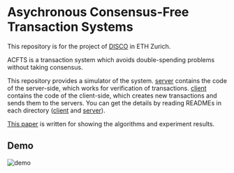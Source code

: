 # Asychronous Consensus-Free Transaction Systems
This repository is for the project of [DISCO](https://disco.ethz.ch/) in ETH Zurich.

ACFTS is a transaction system which avoids double-spending problems without taking consensus.

This repository provides a simulator of the system.
[server](./server) contains the code of the server-side, which works for verification of transactions.
[client](./client) contains the code of the client-side, which creates new transactions and sends them to the servers.
You can get the details by reading READMEs in each directory ([client](./client) and [server](./server)).

[This paper](./docs/thesis/Thesis.pdf) is written for showing the algorithms and experiment results.

## Demo
![demo](https://user-images.githubusercontent.com/32924835/82243449-99959b80-997a-11ea-9e65-2c202dda286b.gif)

